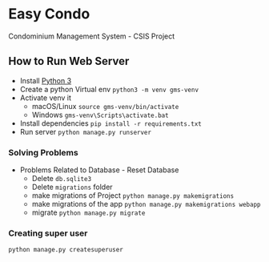# Easy Condo
Condominium Management System - CSIS Project

## How to Run Web Server
* Install [Python 3](https://www.python.org/downloads/)
* Create a python Virtual env `python3 -m venv gms-venv`
* Activate venv it
  * macOS/Linux `source gms-venv/bin/activate`
  * Windows `gms-venv\Scripts\activate.bat`
* Install dependencies `pip install -r requirements.txt`
* Run server `python manage.py runserver`

### Solving Problems
* Problems Related to Database - Reset Database
  * Delete `db.sqlite3`
  * Delete `migrations` folder
  * make migrations of Project `python manage.py makemigrations`
  * make migrations of the app `python manage.py makemigrations webapp`
  * migrate `python manage.py migrate`

### Creating super user

`python manage.py createsuperuser`


